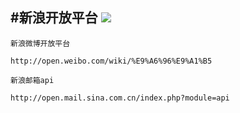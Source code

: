 #新浪开放平台 
![](http://img.t.sinajs.cn/t4/appstyle/open/css/pages/home/../../../images/header/weibo_platform_logo.png?id=1395825247699)
--------------

`新浪微博开放平台`
	
	http://open.weibo.com/wiki/%E9%A6%96%E9%A1%B5

`新浪邮箱api`
	
	http://open.mail.sina.com.cn/index.php?module=api


